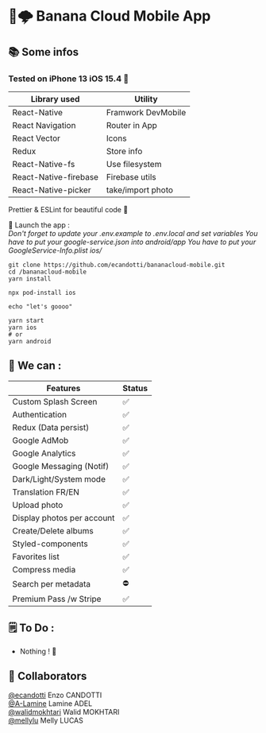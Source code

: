 # 🍌🌩 Banana Cloud Mobile App

## 📚 Some infos

### Tested on iPhone 13 iOS 15.4 📲

| Library used          | Utility            |
| --------------------- | ------------------ |
| React-Native          | Framwork DevMobile |
| React Navigation      | Router in App      |
| React Vector          | Icons              |
| Redux                 | Store info         |
| React-Native-fs       | Use filesystem     |
| React-Native-firebase | Firebase utils     |
| React-Native-picker   | take/import photo  |

Prettier & ESLint for beautiful code 🥰

📲 Launch the app :  
_Don't forget to update your .env.example to .env.local and set variables_
_You have to put your google-service.json into android/app_
_You have to put your GoogleService-Info.plist ios/_

```
git clone https://github.com/ecandotti/bananacloud-mobile.git
cd /bananacloud-mobile
yarn install

npx pod-install ios

echo "let's goooo"

yarn start
yarn ios
# or
yarn android
```

## 💪 We can :

| Features                   | Status |
| -------------------------- | ------ |
| Custom Splash Screen       | ✅     |
| Authentication             | ✅     |
| Redux (Data persist)       | ✅     |
| Google AdMob               | ✅     |
| Google Analytics           | ✅     |
| Google Messaging (Notif)   | ✅     |
| Dark/Light/System mode     | ✅     |
| Translation FR/EN          | ✅     |
| Upload photo               | ✅     |
| Display photos per account | ✅     |
| Create/Delete albums       | ✅     |
| Styled-components          | ✅     |
| Favorites list             | ✅     |
| Compress media             | ✅     |
| Search per metadata        | ⛔️    |
| Premium Pass /w Stripe     | ✅     |

## 🗒 To Do :

-   Nothing ! 🤩

## 👥 Collaborators

<a href="https://github.com/ecandotti">@ecandotti</a> Enzo CANDOTTI  
<a href="https://github.com/A-Lamine">@A-Lamine</a> Lamine ADEL  
<a href="https://github.com/walidmokhtari">@walidmokhtari</a> Walid MOKHTARI  
<a href="https://github.com/mellylu">@mellylu</a> Melly LUCAS
